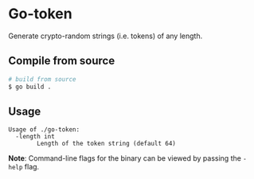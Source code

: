 # Go-token
Generate crypto-random strings (i.e. tokens) of any length.


## Compile from source

```bash
# build from source
$ go build .
```

## Usage

```
Usage of ./go-token:
  -length int
        Length of the token string (default 64)  
```

**Note**: Command-line flags for the binary can be viewed by passing the `-help` flag.
